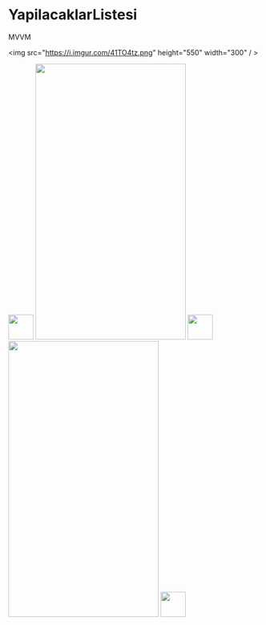 # YapilacaklarListesi
MVVM

   <img src="https://i.imgur.com/41TO4tz.png" height="550" width="300" / >                                                                  
                                                                                                
<div align = "center>
  <img src="https://i.imgur.com/sySH70O.png" height="550" width="300" />
  <img src="" width="50"/>
                     
  <img src="https://i.imgur.com/UG90Ivh.png" height="550" width="300"/>
  <img src="" width="50"/>
  <img src="https://i.imgur.com/GsIYeDR.png" height="550" width="300"/>
  <img src="" width="50"/>

 </div> 
